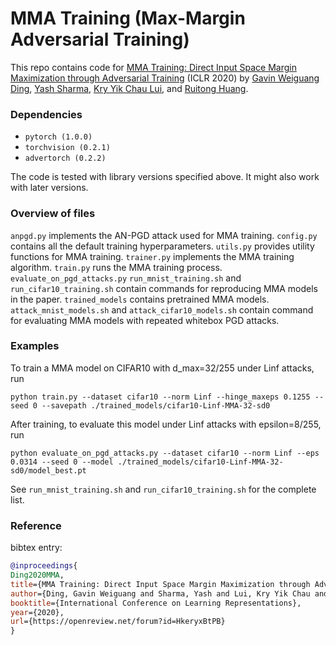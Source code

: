 # MMA Training (Max-Margin Adversarial Training)

This repo contains code for [MMA Training: Direct Input Space Margin Maximization through Adversarial Training](https://openreview.net/forum?id=HkeryxBtPB) (ICLR 2020) by [Gavin Weiguang Ding](http://gwding.github.io/), [Yash Sharma](https://www.yash-sharma.com/), [Kry Yik Chau Lui](https://www.linkedin.com/in/yik-chau-kry-lui-3887a955/?originalSubdomain=ca), and [Ruitong Huang](https://webdocs.cs.ualberta.ca/~ruitong/).

### Dependencies

- `pytorch (1.0.0)`
- `torchvision (0.2.1)`
- `advertorch (0.2.2)`

The code is tested with library versions specified above. It might also work with later versions.

### Overview of files

`anpgd.py` implements the AN-PGD attack used for MMA training.
`config.py` contains all the default training hyperparameters.
`utils.py` provides utility functions for MMA training.
`trainer.py` implements the MMA training algorithm.
`train.py` runs the MMA training process.
`evaluate_on_pgd_attacks.py`
`run_mnist_training.sh` and `run_cifar10_training.sh` contain commands for reproducing MMA models in the paper. 
`trained_models` contains pretrained MMA models.
`attack_mnist_models.sh` and `attack_cifar10_models.sh` contain command for evaluating MMA models with repeated whitebox PGD attacks.

### Examples

To train a MMA model on CIFAR10 with d_max=32/255 under Linf attacks, run
```
python train.py --dataset cifar10 --norm Linf --hinge_maxeps 0.1255 --seed 0 --savepath ./trained_models/cifar10-Linf-MMA-32-sd0
```

After training, to evaluate this model under Linf attacks with epsilon=8/255, run
```
python evaluate_on_pgd_attacks.py --dataset cifar10 --norm Linf --eps 0.0314 --seed 0 --model ./trained_models/cifar10-Linf-MMA-32-sd0/model_best.pt
```

See `run_mnist_training.sh` and `run_cifar10_training.sh` for the complete list.

### Reference

bibtex entry:
```bibtex
@inproceedings{
Ding2020MMA,
title={MMA Training: Direct Input Space Margin Maximization through Adversarial Training},
author={Ding, Gavin Weiguang and Sharma, Yash and Lui, Kry Yik Chau and Huang, Ruitong},
booktitle={International Conference on Learning Representations},
year={2020},
url={https://openreview.net/forum?id=HkeryxBtPB}
}
```

